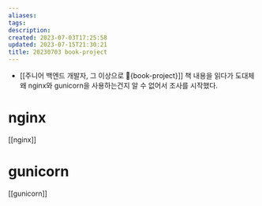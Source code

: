 ```yaml
---
aliases: 
tags: 
description:
created: 2023-07-03T17:25:58
updated: 2023-07-15T21:30:21
title: 20230703 book-project
---
```

- [[주니어 백엔드 개발자, 그 이상으로 🚀{book-project}]] 책 내용을 읽다가 도대체 왜 nginx와 gunicorn을 사용하는건지 알 수 없어서 조사를 시작했다.

# nginx

[[nginx]]

# gunicorn

[[gunicorn]]
